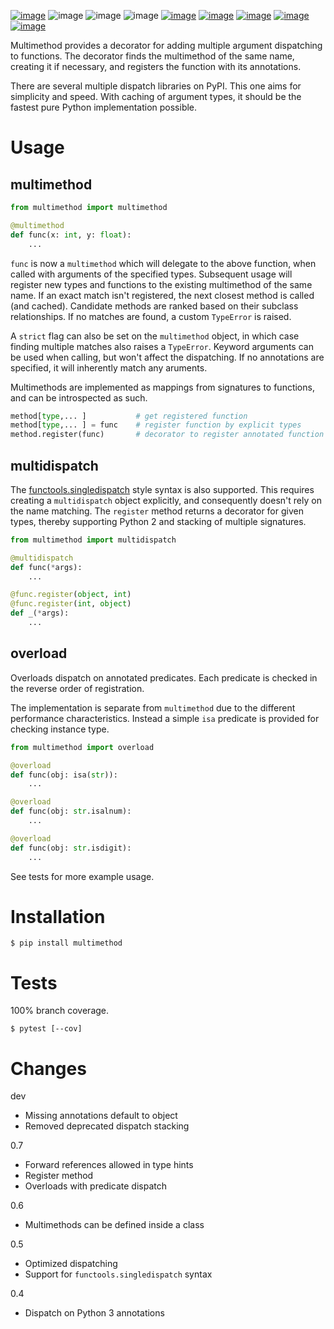 [![image](https://img.shields.io/pypi/v/multimethod.svg)](https://pypi.org/project/multimethod/)
![image](https://img.shields.io/pypi/pyversions/multimethod.svg)
![image](https://img.shields.io/pypi/status/multimethod.svg)
![image](https://img.shields.io/pypi/dm/multimethod.svg)
[![image](https://img.shields.io/travis/coady/multimethod.svg)](https://travis-ci.org/coady/multimethod)
[![image](https://img.shields.io/codecov/c/github/coady/multimethod.svg)](https://codecov.io/github/coady/multimethod)
[![image](https://readthedocs.org/projects/multimethod/badge)](https://multimethod.readthedocs.io)
[![image](https://requires.io/github/coady/multimethod/requirements.svg)](https://requires.io/github/coady/multimethod/requirements/)
[![image](https://api.codeclimate.com/v1/badges/5a3ddcd54e550eee27f9/maintainability)](https://codeclimate.com/github/coady/multimethod/maintainability)

Multimethod provides a decorator for adding multiple argument dispatching to functions.
The decorator finds the multimethod of the same name, creating it if necessary,
and registers the function with its annotations.

There are several multiple dispatch libraries on PyPI.
This one aims for simplicity and speed. With caching of argument types,
it should be the fastest pure Python implementation possible.

# Usage
## multimethod
```python
from multimethod import multimethod

@multimethod
def func(x: int, y: float):
    ...
```

`func` is now a `multimethod` which will delegate to the above function,
when called with arguments of the specified types.
Subsequent usage will register new types and functions to the existing multimethod of the same name.
If an exact match isn't registered, the next closest method is called (and cached).
Candidate methods are ranked based on their subclass relationships.
If no matches are found, a custom `TypeError` is raised.

A `strict` flag can also be set on the `multimethod` object,
in which case finding multiple matches also raises a `TypeError`.
Keyword arguments can be used when calling, but won't affect the dispatching.
If no annotations are specified, it will inherently match any aruments.

Multimethods are implemented as mappings from signatures to functions,
and can be introspected as such.

```python
method[type,... ]           # get registered function
method[type,... ] = func    # register function by explicit types
method.register(func)       # decorator to register annotated function (with any __name__)
```

## multidispatch
The [functools.singledispatch](https://docs.python.org/3/library/functools.html#functools.singledispatch)
style syntax is also supported. This requires creating a `multidispatch` object explicitly,
and consequently doesn't rely on the name matching.
The `register` method returns a decorator for given types,
thereby supporting Python 2 and stacking of multiple signatures.

```python
from multimethod import multidispatch

@multidispatch
def func(*args):
    ...

@func.register(object, int)
@func.register(int, object)
def _(*args):
    ...
```

## overload
Overloads dispatch on annotated predicates.
Each predicate is checked in the reverse order of registration.

The implementation is separate from `multimethod` due to the different performance characteristics.
Instead a simple `isa` predicate is provided for checking instance type.

```python
from multimethod import overload

@overload
def func(obj: isa(str)):
    ...

@overload
def func(obj: str.isalnum):
    ...

@overload
def func(obj: str.isdigit):
    ...
```

See tests for more example usage.

# Installation

    $ pip install multimethod

# Tests
100% branch coverage.

    $ pytest [--cov]

# Changes
dev
* Missing annotations default to object
* Removed deprecated dispatch stacking

0.7
* Forward references allowed in type hints
* Register method
* Overloads with predicate dispatch

0.6
* Multimethods can be defined inside a class

0.5
* Optimized dispatching
* Support for `functools.singledispatch` syntax

0.4
* Dispatch on Python 3 annotations
